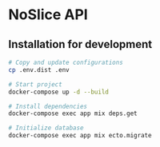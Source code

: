# NoSlice API


## Installation for development

```bash
# Copy and update configurations
cp .env.dist .env

# Start project
docker-compose up -d --build

# Install dependencies
docker-compose exec app mix deps.get

# Initialize database
docker-compose exec app mix ecto.migrate
```
